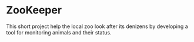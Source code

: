 # ZooKeeper
This short project help the local zoo look after its denizens by developing a tool for monitoring animals and their status.
